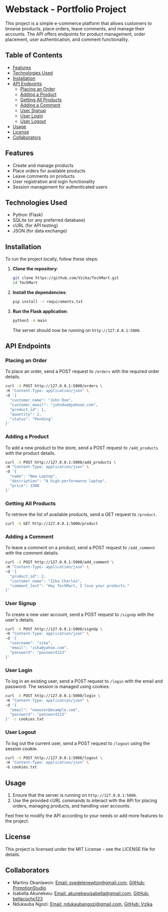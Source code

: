 # Webstack - Portfolio Project

This project is a simple e-commerce platform that allows customers to browse products, place orders, leave comments, and manage their accounts. The API offers endpoints for product management, order placement, user authentication, and comment functionality.

## Table of Contents

-   [Features](#features)
-   [Technologies Used](#technologies-used)
-   [Installation](#installation)
-   [API Endpoints](#api-endpoints)
    -   [Placing an Order](#placing-an-order)
    -   [Adding a Product](#adding-a-product)
    -   [Getting All Products](#getting-all-products)
    -   [Adding a Comment](#adding-a-comment)
    -   [User Signup](#user-signup)
    -   [User Login](#user-login)
    -   [User Logout](#user-logout)
-   [Usage](#usage)
-   [License](#license)
-   [Collaborators](#collaborators)

## Features

-   Create and manage products
-   Place orders for available products
-   Leave comments on products
-   User registration and login functionality
-   Session management for authenticated users

## Technologies Used

-   Python (Flask)
-   SQLite (or any preferred database)
-   cURL (for API testing)
-   JSON (for data exchange)

## Installation

To run the project locally, follow these steps:

1. **Clone the repository**:

    ```bash
    git clone https://github.com/Vzika/TechMart.git
    cd TechMart
    ```

2. **Install the dependencies**:

    ```bash
    pip install -r requirements.txt
    ```

3. **Run the Flask application**:
    ```bash
    python3 -m main
    ```
    The server should now be running on `http://127.0.0.1:5000`.

## API Endpoints

### Placing an Order

To place an order, send a POST request to `/orders` with the required order details.

```bash
curl -X POST http://127.0.0.1:5000/orders \
-H "Content-Type: application/json" \
-d '{
  "customer_name": "John Doe",
  "customer_email": "johndoe@yahooe.com",
  "product_id": 1,
  "quantity": 2,
  "status": "Pending"
}'
```

### Adding a Product

To add a new product to the store, send a POST request to `/add_products` with the product details.

```bash
curl -X POST http://127.0.0.1:5000/add_products \
-H "Content-Type: application/json" \
-d '{
  "name": "New Laptop",
  "description": "A high-performance laptop",
  "price": 1500
}'
```

### Getting All Products

To retrieve the list of available products, send a GET request to `/product`.

```bash
curl -X GET http://127.0.0.1:5000/product
```

### Adding a Comment

To leave a comment on a product, send a POST request to `/add_comment` with the comment details.

```bash
curl -X POST http://127.0.0.1:5000/add_comment \
-H "Content-Type: application/json" \
-d '{
  "product_id": 2,
  "customer_name": "Zika Charles",
  "comment_text": "Hey TechMart, I love your products."
}'
```

### User Signup

To create a new user account, send a POST request to `/signUp` with the user's details.

```bash
curl -X POST http://127.0.0.1:5000/signUp \
-H "Content-Type: application/json" \
-d '{
  "username": "zika",
  "email": "zika@yahoo.com",
  "password": "password123"
}'
```

### User Login

To log in an existing user, send a POST request to `/login` with the email and password. The session is managed using cookies.

```bash
curl -X POST http://127.0.0.1:5000/login \
-H "Content-Type: application/json" \
-d '{
  "email": "newuser@example.com",
  "password": "password123"
}' -c cookies.txt
```

### User Logout

To log out the current user, send a POST request to `/logout` using the session cookie.

```bash
curl -X POST http://127.0.0.1:5000/logout \
-H "Content-Type: application/json" \
-b cookies.txt
```

## Usage

1. Ensure that the server is running on `http://127.0.0.1:5000`.
2. Use the provided cURL commands to interact with the API for placing orders, managing products, and handling user accounts.

Feel free to modify the API according to your needs or add more features to the project.

## License

This project is licensed under the MIT License - see the LICENSE file for details.

## Collaborators

-   Martins Okanlawon: [Email: oyedelenewton@gmail.com](mailto:oyedelenewton@gmail.com), [GitHub: PrimotionStudio](https://github.com/PrimotionStudio)
-   Isabella Akunekwu: [Email: akunekwuisabella@gmail.com](mailto:akunekwuisabella@gmail.com), [GitHub: bellacocho123](https://github.com/bellacocho123)
-   Ndukauba Ngozi: [Email: ndukaubangozi@gmail.com](mailto:ndukaubangozi@gmail.com), [GitHub: Vzika](https://github.com/Vzika)
